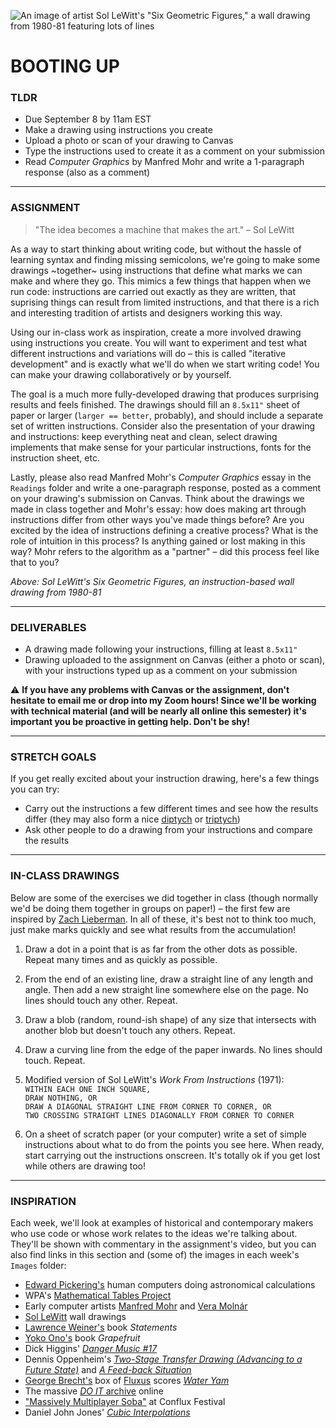 ![An image of artist Sol LeWitt's "Six Geometric Figures," a wall drawing from 1980-81 featuring lots of lines](https://github.com/jeffThompson/CreativeProgramming1/blob/master/Week00_BootingUp/Images/SolLeWitt_SixGeometricFiguresPlusTwo_1980-81.jpg)

# BOOTING UP  

### TLDR  
* Due September 8 by 11am EST  
* Make a drawing using instructions you create  
* Upload a photo or scan of your drawing to Canvas  
* Type the instructions used to create it as a comment on your submission  
* Read *Computer Graphics* by Manfred Mohr and write a 1-paragraph response (also as a comment)  

***

### ASSIGNMENT  

> "The idea becomes a machine that makes the art." – Sol LeWitt  

As a way to start thinking about writing code, but without the hassle of learning syntax and finding missing semicolons, we're going to make some drawings ~together~ using instructions that define what marks we can make and where they go. This mimics a few things that happen when we run code: instructions are carried out exactly as they are written, that suprising things can result from limited instructions, and that there is a rich and interesting tradition of artists and designers working this way. 

Using our in-class work as inspiration, create a more involved drawing using instructions you create. You will want to experiment and test what different instructions and variations will do – this is called "iterative development" and is exactly what we'll do when we start writing code! You can make your drawing collaboratively or by yourself. 

The goal is a much more fully-developed drawing that produces surprising results and feels finished. The drawings should fill an `8.5x11"` sheet of paper or larger (`larger == better`, probably), and should include a separate set of written instructions. Consider also the presentation of your drawing and instructions: keep everything neat and clean, select drawing implements that make sense for your particular instructions, fonts for the instruction sheet, etc.

Lastly, please also read Manfred Mohr's *Computer Graphics* essay in the `Readings` folder and write a one-paragraph response, posted as a comment on your drawing's submission on Canvas. Think about the drawings we made in class together and Mohr's essay: how does making art through instructions differ from other ways you've made things before? Are you excited by the idea of instructions defining a creative process? What is the role of intuition in this process? Is anything gained or lost making in this way? Mohr refers to the algorithm as a "partner" – did this process feel like that to you?

*Above: Sol LeWitt's *Six Geometric Figures,* an instruction-based wall drawing from 1980-81*

***

### DELIVERABLES    
* A drawing made following your instructions, filling at least `8.5x11"`  
* Drawing uploaded to the assignment on Canvas (either a photo or scan), with your instructions typed up as a comment on your submission  

:warning: **If you have any problems with Canvas or the assignment, don't hesitate to email me or drop into my Zoom hours! Since we'll be working with technical material (and will be nearly all online this semester) it's important you be proactive in getting help. Don't be shy!**

***

### STRETCH GOALS  
If you get really excited about your instruction drawing, here's a few things you can try:

* Carry out the instructions a few different times and see how the results differ (they may also form a nice [diptych](https://en.wikipedia.org/wiki/Diptych) or [triptych](https://en.wikipedia.org/wiki/Triptych))  
* Ask other people to do a drawing from your instructions and compare the results  

***

### IN-CLASS DRAWINGS  
Below are some of the exercises we did together in class (though normally we'd be doing them together in groups on paper!) – the first few are inspired by [Zach Lieberman](http://thesystemis.com). In all of these, it's best not to think too much, just make marks quickly and see what results from the accumulation!

1. Draw a dot in a point that is as far from the other dots as possible. Repeat many times and as quickly as possible.  

2. From the end of an existing line, draw a straight line of any length and angle. Then add a new straight line somewhere else on the page. No lines should touch any other. Repeat.  

3. Draw a blob (random, round-ish shape) of any size that intersects with another blob but doesn't touch any others. Repeat.  

4. Draw a curving line from the edge of the paper inwards. No lines should touch. Repeat.  

5. Modified version of Sol LeWitt's *Work From Instructions* (1971):  
`WITHIN EACH ONE INCH SQUARE,`  
`DRAW NOTHING, OR`  
`DRAW A DIAGONAL STRAIGHT LINE FROM CORNER TO CORNER, OR`  
`TWO CROSSING STRAIGHT LINES DIAGONALLY FROM CORNER TO CORNER`  

6. On a sheet of scratch paper (or your computer) write a set of simple instructions about what to do from the points you see here. When ready, start carrying out the instructions onscreen. It's totally ok if you get lost while others are drawing too!

***

### INSPIRATION  
Each week, we'll look at examples of historical and contemporary makers who use code or whose work relates to the ideas we're talking about. They'll be shown with commentary in the assignment's video, but you can also find links in this section and (some of) the images in each week's `Images` folder:  

* [Edward Pickering's](https://en.wikipedia.org/wiki/Edward_Charles_Pickering) human computers doing astronomical calculations  
* WPA's [Mathematical Tables Project](https://en.wikipedia.org/wiki/Mathematical_Tables_Project)  
* Early computer artists [Manfred Mohr](https://en.wikipedia.org/wiki/Manfred_Mohr)  and [Vera Molnár](https://en.wikipedia.org/wiki/Vera_Moln%C3%A1r)  
* [Sol LeWitt](https://en.wikipedia.org/wiki/Sol_LeWitt) wall drawings  
* [Lawrence Weiner's](https://en.wikipedia.org/wiki/Lawrence_Weiner) book *Statements*  
* [Yoko Ono's](https://en.wikipedia.org/wiki/Yoko_Ono) book *Grapefruit*  
* Dick Higgins' [*Danger Music #17*](https://www.moma.org/collection/works/127389)  
* Dennis Oppenheim's [*Two-Stage Transfer Drawing (Advancing to a Future State)*](https://www.dennisaoppenheim.org/copy-of-new-page) and [*A Feed-back Situation*](https://www.dennisaoppenheim.org/copy-3-of-new-page)  
* [George Brecht's](https://en.wikipedia.org/wiki/George_Brecht) box of [Fluxus](https://monoskop.org/images/c/c1/Brecht_George_Water_Yam_1963.pdf) scores [*Water Yam*](https://monoskop.org/images/c/c1/Brecht_George_Water_Yam_1963.pdf)  
* The massive [*DO IT* archive](http://projects.e-flux.com/do_it/manuals/0_manual.html) online  
* ["Massively Multiplayer Soba"](http://www.tiltfactor.org/game/massively-multiplayer-urban-games/) at Conflux Festival  
* Daniel John Jones' [*Cubic Interpolations*](http://www.erase.net/weblog/2013-07/cube-interpolations)  

